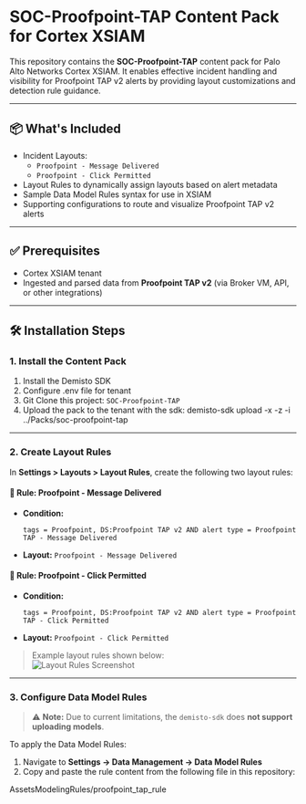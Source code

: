 # SOC-Proofpoint-TAP Content Pack for Cortex XSIAM

This repository contains the **SOC-Proofpoint-TAP** content pack for Palo Alto Networks Cortex XSIAM. It enables effective incident handling and visibility for Proofpoint TAP v2 alerts by providing layout customizations and detection rule guidance.

---

## 📦 What's Included

- Incident Layouts:
  - `Proofpoint - Message Delivered`
  - `Proofpoint - Click Permitted`
- Layout Rules to dynamically assign layouts based on alert metadata
- Sample Data Model Rules syntax for use in XSIAM
- Supporting configurations to route and visualize Proofpoint TAP v2 alerts

---

## ✅ Prerequisites

- Cortex XSIAM tenant
- Ingested and parsed data from **Proofpoint TAP v2** (via Broker VM, API, or other integrations)

---

## 🛠️ Installation Steps

### 1. Install the Content Pack

1. Install the Demisto SDK
2. Configure .env file for tenant
3. Git Clone this project: `SOC-Proofpoint-TAP`
4. Upload the pack to the tenant with the sdk: demisto-sdk upload -x -z -i ../Packs/soc-proofpoint-tap

---

### 2. Create Layout Rules

In **Settings > Layouts > Layout Rules**, create the following two layout rules:

#### 📩 Rule: Proofpoint - Message Delivered

- **Condition:**
  ```text
  tags = Proofpoint, DS:Proofpoint TAP v2 AND alert type = Proofpoint TAP - Message Delivered

- **Layout:** `Proofpoint - Message Delivered`

#### 🔗 Rule: Proofpoint - Click Permitted

- **Condition:**
  ```text
  tags = Proofpoint, DS:Proofpoint TAP v2 AND alert type = Proofpoint TAP - Click Permitted

- **Layout:** `Proofpoint - Click Permitted`

> Example layout rules shown below:  
> ![Layout Rules Screenshot](https://github.com/Palo-Cortex/soc-proofpoint-tap/blob/main/images/layout-rule.jpg)

---

### 3. Configure Data Model Rules

> ⚠️ **Note:** Due to current limitations, the `demisto-sdk` does **not support uploading models**.

To apply the Data Model Rules:

1. Navigate to **Settings → Data Management → Data Model Rules**
2. Copy and paste the rule content from the following file in this repository:

AssetsModelingRules/proofpoint_tap_rule
